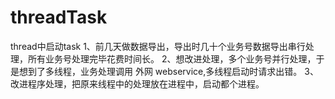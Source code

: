 # threadTask
thread中启动task
1、前几天做数据导出，导出时几十个业务号数据导出串行处理，所有业务号处理完毕花费时间长。 
2、想改进处理，多个业务号并行处理，于是想到了多线程，业务处理调用 
外网 webservice,多线程启动时请求出错。 
3、改进程序处理，把原来线程中的处理放在进程中，启动都个进程。
